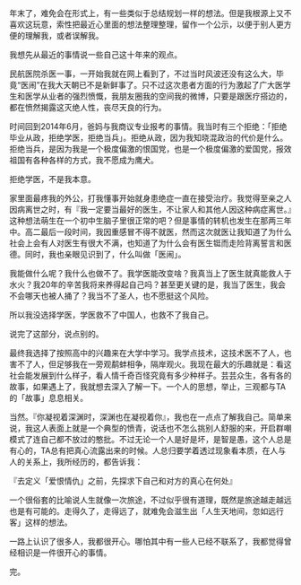 年末了，难免会在形式上，有一些类似于总结规划一样的想法。但是我根源上又不喜欢这玩意，索性把最近心里面的想法整理整理，留作一个公示，以便于别人更方便的理解我，或者误解我。

我想先从最近的事情说一些自己这十年来的观点。

民航医院杀医一事，一开始我就在网上看到了，不过当时风波还没有这么大，毕竟“医闹”在我大天朝已不是新鲜事了。只不过这次患者方面的行为激起了广大医学生和医学从业者的强烈愤慨，我朋友圈我的空间我的微博，只要是跟医疗搭边的，都在愤然揭露这灭绝人性，丧尽天良的行为。

时间回到2014年6月，爸妈与我商议专业报考的事情。我当时有三个拒绝：「拒绝毕业从政，拒绝学医，拒绝当兵」。拒绝从政，因为我知晓混政治的代价是什么。拒绝当兵，是因为我是一个极度偏激的恨国党，也是一个极度偏激的爱国党，报效祖国有各种各样的方式，我不愿成为鹰犬。

拒绝学医，不是我本意。

家里面最疼我的外公，打我懂事开始就身患绝症一直在接受治疗。我觉得至亲之人因病离世之时，有『我一定要当最好的医生，不让家人和其他人因这种病症离世。』这种想法萌生在一个初中生脑子里很正常的吧？但是事情的转机也发生在那两三年中。高二最后一段时间，我因重感冒不得不就医，然而这次就医让我知道了为什么社会上会有人对医生有很大不满，也知道了为什么会有医生铤而走险背离誓言和医德。同时，我也亲眼见识到了，什么叫做「医闹」。

我能做什么呢？我什么也做不了。我学医能改变啥？我真当上了医生就真能救人于水火？我20年的辛苦我将来养得起自己吗？甚至更关键的是，我当了医生，我会不会哪天也被人捅了？我当不了圣人，也不愿挺这个风险。

所以我没选择学医，学医救不了中国人，也救不了我自己。

说完了这部分，说点别的。

最终我选择了按照高中的兴趣来在大学中学习。我学点技术，这技术医不了人，也害不了人，但足够我在一旁观鹬蚌相争，隔岸观火。我现在最大的乐趣就是：看这社会能发展到什么样子，看人情千奇百怪究竟有多少种样子。芸芸众生，各有各的故事，如果遇上了，我就想去深入了解一下。一个人的思想，举止，三观都与TA的「故事」息息相关。

当然。『你凝视着深渊时，深渊也在凝视着你』，我也在一点点了解我自己。简单来说，我这人表面上就是一个典型的愤青，说话也不怎么挑别人舒服的来，开启群嘲模式了连自己都不放过的憨批。不过无论一个人是好是坏，是智是愚，这个人总是有心的，TA总有把真心流露出来的时候。人总归要学着透过现象看本质，在人与人的关系上，我所经历的，都告诉我：

『去定义「爱恨情仇」之前，先探求下自己和对方的真心在何处』

一个很俗套的比喻说人生就像一次旅途，不过似乎很有道理，既然是旅途越走越远也是有可能的。走得久了，走得远了，就难免会滋生出「人生天地间，忽如远行客」这样的想法。

一路上认识了很多人，我都很开心。哪怕其中有一些人已经不联系了，我都觉得曾经相识是一件很开心的事情。

完。




